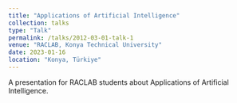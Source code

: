 ```yaml
---
title: "Applications of Artificial Intelligence"
collection: talks
type: "Talk"
permalink: /talks/2012-03-01-talk-1
venue: "RACLAB, Konya Technical University"
date: 2023-01-16
location: "Konya, Türkiye"
---
```


A presentation for RACLAB students about Applications of Artificial Intelligence.
